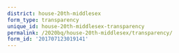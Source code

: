 ```yaml
---
district: house-20th-middlesex
form_type: transparency
unique_id: house-20th-middlesex-transparency
permalink: /2020bq/house-20th-middlesex/transparency/
form_id: '201707123019141'
---
```

